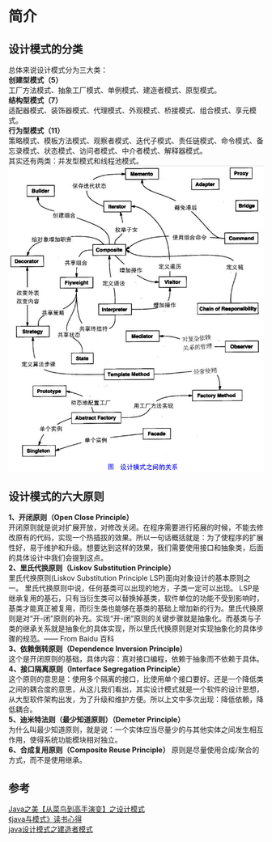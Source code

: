 # 简介
## 设计模式的分类
总体来说设计模式分为三大类：  
**创建型模式（5）**  
工厂方法模式、抽象工厂模式、单例模式、建造者模式、原型模式。  
**结构型模式（7）**  
适配器模式、装饰器模式、代理模式、外观模式、桥接模式、组合模式、享元模式。  
**行为型模式（11）**  
策略模式、模板方法模式、观察者模式、迭代子模式、责任链模式、命令模式、备忘录模式、状态模式、访问者模式、中介者模式、解释器模式。  
其实还有两类：并发型模式和线程池模式。  
![](./assets/关系图.jpg)

## 设计模式的六大原则
**1、开闭原则（Open Close Principle）**  
开闭原则就是说对扩展开放，对修改关闭。在程序需要进行拓展的时候，不能去修改原有的代码，实现一个热插拔的效果。所以一句话概括就是：为了使程序的扩展性好，易于维护和升级。想要达到这样的效果，我们需要使用接口和抽象类，后面的具体设计中我们会提到这点。  
**2、里氏代换原则（Liskov Substitution Principle）**  
里氏代换原则(Liskov Substitution Principle LSP)面向对象设计的基本原则之一。 里氏代换原则中说，任何基类可以出现的地方，子类一定可以出现。 LSP是继承复用的基石，只有当衍生类可以替换掉基类，软件单位的功能不受到影响时，基类才能真正被复用，而衍生类也能够在基类的基础上增加新的行为。里氏代换原则是对“开-闭”原则的补充。实现“开-闭”原则的关键步骤就是抽象化。而基类与子类的继承关系就是抽象化的具体实现，所以里氏代换原则是对实现抽象化的具体步骤的规范。—— From Baidu 百科  
**3、依赖倒转原则（Dependence Inversion Principle）**  
这个是开闭原则的基础，具体内容：真对接口编程，依赖于抽象而不依赖于具体。  
**4、接口隔离原则（Interface Segregation Principle）**  
这个原则的意思是：使用多个隔离的接口，比使用单个接口要好。还是一个降低类之间的耦合度的意思，从这儿我们看出，其实设计模式就是一个软件的设计思想，从大型软件架构出发，为了升级和维护方便。所以上文中多次出现：降低依赖，降低耦合。  
**5、迪米特法则（最少知道原则）（Demeter Principle）**  
为什么叫最少知道原则，就是说：一个实体应当尽量少的与其他实体之间发生相互作用，使得系统功能模块相对独立。  
**6、合成复用原则（Composite Reuse Principle）** 
原则是尽量使用合成/聚合的方式，而不是使用继承。  

## 参考
[Java之美【从菜鸟到高手演变】之设计模式](https://blog.csdn.net/zhangerqing/article/details/8194653)  
[《java与模式》读书心得](https://blog.csdn.net/column/details/loveyun.html)  
[java设计模式之建造者模式](https://www.cnblogs.com/kangsir/p/6653233.html)    
